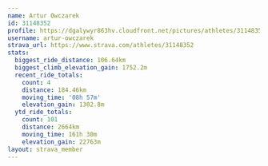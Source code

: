 ```yaml
---
name: Artur Owczarek
id: 31148352
profile: https://dgalywyr863hv.cloudfront.net/pictures/athletes/31148352/15906846/1/large.jpg
username: artur-owczarek
strava_url: https://www.strava.com/athletes/31148352
stats:
  biggest_ride_distance: 106.64km
  biggest_climb_elevation_gain: 1752.2m
  recent_ride_totals:
    count: 4
    distance: 184.46km
    moving_time: '08h 57m'
    elevation_gain: 1302.8m
  ytd_ride_totals:
    count: 101
    distance: 2664km
    moving_time: 161h 30m
    elevation_gain: 22763m
layout: strava_member
--- 
```

